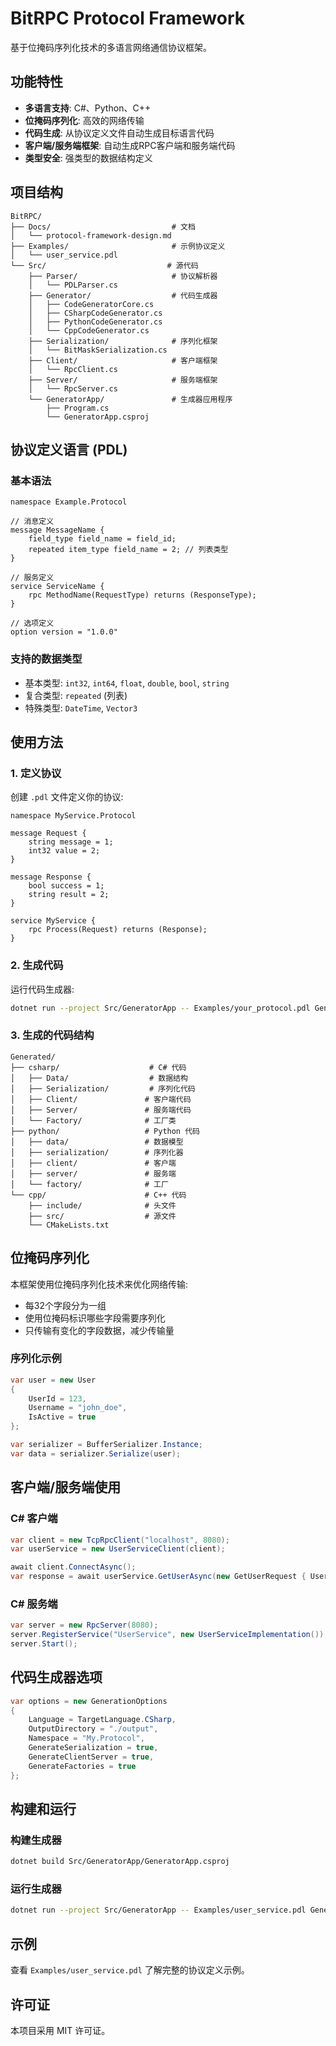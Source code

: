 # BitRPC Protocol Framework

基于位掩码序列化技术的多语言网络通信协议框架。

## 功能特性

- **多语言支持**: C#、Python、C++
- **位掩码序列化**: 高效的网络传输
- **代码生成**: 从协议定义文件自动生成目标语言代码
- **客户端/服务端框架**: 自动生成RPC客户端和服务端代码
- **类型安全**: 强类型的数据结构定义

## 项目结构

```
BitRPC/
├── Docs/                           # 文档
│   └── protocol-framework-design.md
├── Examples/                       # 示例协议定义
│   └── user_service.pdl
└── Src/                           # 源代码
    ├── Parser/                     # 协议解析器
    │   └── PDLParser.cs
    ├── Generator/                  # 代码生成器
    │   ├── CodeGeneratorCore.cs
    │   ├── CSharpCodeGenerator.cs
    │   ├── PythonCodeGenerator.cs
    │   └── CppCodeGenerator.cs
    ├── Serialization/              # 序列化框架
    │   └── BitMaskSerialization.cs
    ├── Client/                     # 客户端框架
    │   └── RpcClient.cs
    ├── Server/                     # 服务端框架
    │   └── RpcServer.cs
    └── GeneratorApp/               # 生成器应用程序
        ├── Program.cs
        └── GeneratorApp.csproj
```

## 协议定义语言 (PDL)

### 基本语法

```pdl
namespace Example.Protocol

// 消息定义
message MessageName {
    field_type field_name = field_id;
    repeated item_type field_name = 2; // 列表类型
}

// 服务定义
service ServiceName {
    rpc MethodName(RequestType) returns (ResponseType);
}

// 选项定义
option version = "1.0.0"
```

### 支持的数据类型

- 基本类型: `int32`, `int64`, `float`, `double`, `bool`, `string`
- 复合类型: `repeated` (列表)
- 特殊类型: `DateTime`, `Vector3`

## 使用方法

### 1. 定义协议

创建 `.pdl` 文件定义你的协议:

```pdl
namespace MyService.Protocol

message Request {
    string message = 1;
    int32 value = 2;
}

message Response {
    bool success = 1;
    string result = 2;
}

service MyService {
    rpc Process(Request) returns (Response);
}
```

### 2. 生成代码

运行代码生成器:

```bash
dotnet run --project Src/GeneratorApp -- Examples/your_protocol.pdl Generated
```

### 3. 生成的代码结构

```
Generated/
├── csharp/                    # C# 代码
│   ├── Data/                  # 数据结构
│   ├── Serialization/         # 序列化代码
│   ├── Client/               # 客户端代码
│   ├── Server/               # 服务端代码
│   └── Factory/              # 工厂类
├── python/                   # Python 代码
│   ├── data/                 # 数据模型
│   ├── serialization/        # 序列化器
│   ├── client/               # 客户端
│   ├── server/               # 服务端
│   └── factory/              # 工厂
└── cpp/                      # C++ 代码
    ├── include/              # 头文件
    ├── src/                  # 源文件
    └── CMakeLists.txt
```

## 位掩码序列化

本框架使用位掩码序列化技术来优化网络传输:

- 每32个字段分为一组
- 使用位掩码标识哪些字段需要序列化
- 只传输有变化的字段数据，减少传输量

### 序列化示例

```csharp
var user = new User
{
    UserId = 123,
    Username = "john_doe",
    IsActive = true
};

var serializer = BufferSerializer.Instance;
var data = serializer.Serialize(user);
```

## 客户端/服务端使用

### C# 客户端

```csharp
var client = new TcpRpcClient("localhost", 8080);
var userService = new UserServiceClient(client);

await client.ConnectAsync();
var response = await userService.GetUserAsync(new GetUserRequest { UserId = 123 });
```

### C# 服务端

```csharp
var server = new RpcServer(8080);
server.RegisterService("UserService", new UserServiceImplementation());
server.Start();
```

## 代码生成器选项

```csharp
var options = new GenerationOptions
{
    Language = TargetLanguage.CSharp,
    OutputDirectory = "./output",
    Namespace = "My.Protocol",
    GenerateSerialization = true,
    GenerateClientServer = true,
    GenerateFactories = true
};
```

## 构建和运行

### 构建生成器

```bash
dotnet build Src/GeneratorApp/GeneratorApp.csproj
```

### 运行生成器

```bash
dotnet run --project Src/GeneratorApp -- Examples/user_service.pdl Generated
```

## 示例

查看 `Examples/user_service.pdl` 了解完整的协议定义示例。

## 许可证

本项目采用 MIT 许可证。